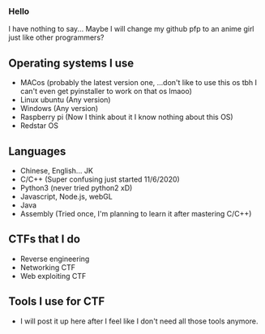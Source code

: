### Hello
I have nothing to say... Maybe I will change my github pfp to an anime girl just like other programmers?

## Operating systems I use
* MACos (probably the latest version one, ...don't like to use this os tbh I can't even get pyinstaller to work on that os lmaoo)
* Linux ubuntu (Any version)
* Windows (Any version)
* Raspberry pi (Now I think about it I know nothing about this OS)
* Redstar OS

## Languages
* Chinese, English... JK
* C/C++ (Super confusing just started 11/6/2020)
* Python3 (never tried python2 xD)
* Javascript, Node.js, webGL
* Java
* Assembly (Tried once, I'm planning to learn it after mastering C/C++)

## CTFs that I do
* Reverse engineering
* Networking CTF
* Web exploiting CTF

## Tools I use for CTF
* I will post it up here after I feel like I don't need all those tools anymore.

<!--
**TKperson/TKperson** is a ✨ _special_ ✨ repository because its `README.md` (this file) appears on your GitHub profile.

Here are some ideas to get you started:

- 🔭 I’m currently working on ...
- 🌱 I’m currently learning ...
- 👯 I’m looking to collaborate on ...
- 🤔 I’m looking for help with ...
- 💬 Ask me about ...
- 📫 How to reach me: ...
- 😄 Pronouns: ...
- ⚡ Fun fact: ...
-->
